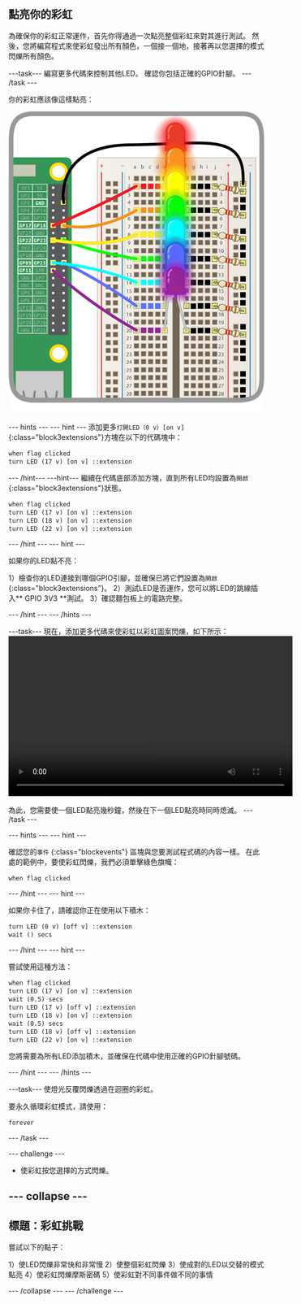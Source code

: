## 點亮你的彩虹

為確保你的彩虹正常運作，首先你得通過一次點亮整個彩虹來對其進行測試。 然後，您將編寫程式來使彩虹發出所有顏色，一個接一個地，接著再以您選擇的模式閃爍所有顏色。

\---task\--- 編寫更多代碼來控制其他LED。 確認你包括正確的GPIO針腳。 \--- /task \---

你的彩虹應該像這樣點亮：

![彩虹燈](images/rainbowlit.png)

\--- hints \--- \--- hint \--- 添加更多`打開LED（0 v）[on v] ` {:class="block3extensions"}方塊在以下的代碼塊中：

```blocks3
when flag clicked
turn LED (17 v) [on v] ::extension
```

\--- /hint\--- \---hint\--- 繼續在代碼底部添加方塊，直到所有LED均設置為`開啟 ` {:class="block3extensions"}狀態。

```blocks3
when flag clicked
turn LED (17 v) [on v] ::extension
turn LED (18 v) [on v] ::extension
turn LED (22 v) [on v] ::extension
```

\--- /hint \--- \--- hint \---

如果你的LED點不亮：

1）檢查你的LED連接到哪個GPIO引腳，並確保已將它們設置為`開啟 ` {:class="block3extensions"}。 2）測試LED是否運作，您可以將LED的跳線插入** GPIO 3V3 **測試。 3）確認麵包板上的電路完整。

\--- /hint \--- \--- /hints \---

\---task\--- 現在，添加更多代碼來使彩虹以彩虹圖案閃爍，如下所示：<video width="560" height="315" controls> <source src="resources/Scratch-GPIO-Pathways-5.mp4" type="video/mp4"> 您的瀏覽器不支持此視頻，請嘗試使用FireFox或Chrome。 </video> 

為此，您需要使一個LED點亮幾秒鐘，然後在下一個LED點亮時同時熄滅。 \--- /task \---

\--- hints \--- \--- hint \---

確認您的`事件` {:class="blockevents"} 區塊與您要測試程式碼的內容一樣。 在此處的範例中，要使彩虹閃爍，我們必須單擊綠色旗幟：

```blocks3
when flag clicked
```

\--- /hint \--- \--- hint \---

如果你卡住了，請確認你正在使用以下積木：

```blocks3
turn LED (0 v) [off v] ::extension
wait () secs
```

\--- /hint \--- \--- hint \---

嘗試使用這種方法：

```blocks3
when flag clicked
turn LED (17 v) [on v] ::extension
wait (0.5) secs
turn LED (17 v) [off v] ::extension
turn LED (18 v) [on v] ::extension
wait (0.5) secs
turn LED (18 v) [off v] ::extension
turn LED (22 v) [on v] ::extension
```

您將需要為所有LED添加積木，並確保在代碼中使用正確的GPIO針腳號碼。

\--- /hint \--- \--- /hints \---

\---task\--- 使燈光反覆閃爍透過在迴圈的彩虹。

要永久循環彩虹模式，請使用：

```blocks3
forever
```

\--- /task \---

\--- challenge \---

+ 使彩虹按您選擇的方式閃爍。

## \--- collapse \---

## 標題：彩虹挑戰

嘗試以下的點子：

1）使LED閃爍非常快和非常慢 2）使整個彩虹閃爍 3）使成對的LED以交替的模式點亮 4）使彩虹閃爍摩斯密碼 5）使彩虹對不同事件做不同的事情

\--- /collapse \--- \--- /challenge \---